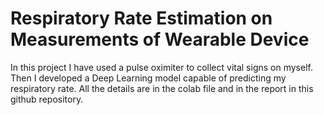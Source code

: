 # Respiratory Rate Estimation on Measurements of Wearable Device

In this project I have used a pulse oximiter to collect vital signs on myself. Then I developed a Deep Learning model capable of 
predicting my respiratory rate.
All the details are in the colab file and in the report in this github repository. 
